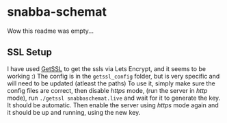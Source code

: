 # snabba-schemat

Wow this readme was empty...

## SSL Setup
I have used [GetSSL](https://github.com/srvrco/getssl) to get the ssls via Lets Encrypt, and it seems to be working :)
The config is in the `getssl_config` folder, but is very specific and will need to be updated (atleast the paths)
To use it, simply make sure the config files are correct, then disable *https* mode, (run the server in *http* mode), run `./getssl snabbaschemat.live` and wait for it to generate the key. It should be automatic. Then enable the server using *https* mode again and it should be up and running, using the new key.
